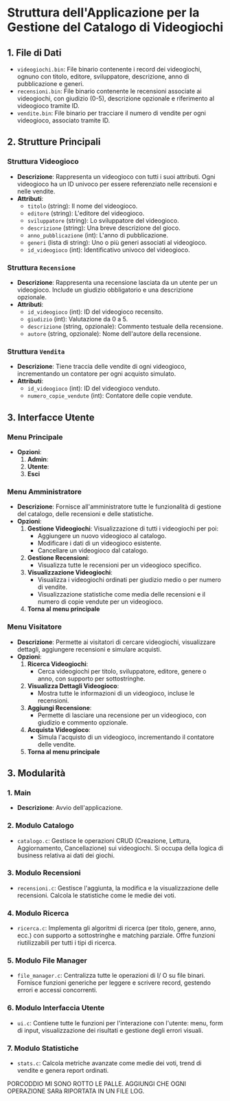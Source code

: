 # Struttura dell'Applicazione per la Gestione del Catalogo di Videogiochi

## 1. **File di Dati**
   - `videogiochi.bin`: File binario contenente i record dei videogiochi, ognuno con titolo, editore, sviluppatore, descrizione, anno di pubblicazione e generi.
   - `recensioni.bin`: File binario contenente le recensioni associate ai videogiochi, con giudizio (0-5), descrizione opzionale e riferimento al videogioco tramite ID.
   - `vendite.bin`: File binario per tracciare il numero di vendite per ogni videogioco, associato tramite ID.

## 2. Strutture Principali

### Struttura Videogioco
- **Descrizione**: Rappresenta un videogioco con tutti i suoi attributi. Ogni videogioco ha un ID univoco per essere referenziato nelle recensioni e nelle vendite.
- **Attributi**:
  - `titolo` (string): Il nome del videogioco.
  - `editore` (string): L'editore del videogioco.
  - `sviluppatore` (string): Lo sviluppatore del videogioco.
  - `descrizione` (string): Una breve descrizione del gioco.
  - `anno_pubblicazione` (int): L'anno di pubblicazione.
  - `generi` (lista di string): Uno o più generi associati al videogioco.
  - `id_videogioco` (int): Identificativo univoco del videogioco.

### **Struttura `Recensione`**
- **Descrizione**: Rappresenta una recensione lasciata da un utente per un videogioco. Include un giudizio obbligatorio e una descrizione opzionale.
- **Attributi**:
  - `id_videogioco` (int): ID del videogioco recensito.
  - `giudizio` (int): Valutazione da 0 a 5.
  - `descrizione` (string, opzionale): Commento testuale della recensione.
  - `autore` (string, opzionale): Nome dell'autore della recensione.

### **Struttura `Vendita`**
- **Descrizione**: Tiene traccia delle vendite di ogni videogioco, incrementando un contatore per ogni acquisto simulato.
- **Attributi**:
  - `id_videogioco` (int): ID del videogioco venduto.
  - `numero_copie_vendute` (int): Contatore delle copie vendute.

## 3. **Interfacce Utente**

### **Menu Principale**
- **Opzioni**:
  1. **Admin**:
  2. **Utente**:
  3. **Esci**

### **Menu Amministratore**
- **Descrizione**: Fornisce all'amministratore tutte le funzionalità di gestione del catalogo, delle recensioni e delle statistiche.
- **Opzioni**:
  1. **Gestione Videogiochi**:
    Visualizzazione di tutti i videogiochi per poi:
     - Aggiungere un nuovo videogioco al catalogo.
     - Modificare i dati di un videogioco esistente.
     - Cancellare un videogioco dal catalogo.
  2. **Gestione Recensioni**:
     - Visualizza tutte le recensioni per un videogioco specifico.
  3. **Visualizzazione Videogiochi**:
     - Visualizza i videogiochi ordinati per giudizio medio o per numero di vendite.
     - Visualizzazione statistiche come media delle recensioni e il numero di copie vendute per un videogioco.
  4. **Torna al menu principale**

### **Menu Visitatore**
- **Descrizione**: Permette ai visitatori di cercare videogiochi, visualizzare dettagli, aggiungere recensioni e simulare acquisti.
- **Opzioni**:
  1. **Ricerca Videogiochi**:
     - Cerca videogiochi per titolo, sviluppatore, editore, genere o anno, con supporto per sottostringhe.
  2. **Visualizza Dettagli Videogioco**:
     - Mostra tutte le informazioni di un videogioco, incluse le recensioni.
  3. **Aggiungi Recensione**:
     - Permette di lasciare una recensione per un videogioco, con giudizio e commento opzionale.
  4. **Acquista Videogioco**:
     - Simula l'acquisto di un videogioco, incrementando il contatore delle vendite.
  5. **Torna al menu principale**

## 3. **Modularità**

  ### **1. Main**
  - **Descrizione**: Avvio dell'applicazione.

  ### **2. Modulo Catalogo**
  - `catalogo.c`: Gestisce le operazioni CRUD (Creazione,   Lettura, Aggiornamento, Cancellazione) sui videogiochi. Si occupa  della   logica di business relativa ai dati dei giochi.

  ### **3. Modulo Recensioni**
  - `recensioni.c`: Gestisce l'aggiunta, la modifica e la   visualizzazione delle recensioni. Calcola le statistiche come le medie dei   voti.
  
  ### **4. Modulo Ricerca**
  - `ricerca.c`: Implementa gli algoritmi di ricerca (per   titolo, genere, anno, ecc.) con supporto a sottostringhe e matching   parziale. Offre funzioni riutilizzabili per tutti i tipi di ricerca.
  
  ### **5. Modulo File Manager**
  - `file_manager.c`: Centralizza tutte le operazioni di I/  O su file binari. Fornisce funzioni generiche per leggere e scrivere   record, gestendo errori e accessi concorrenti.
  
  ### **6. Modulo Interfaccia Utente**
  - `ui.c`: Contiene tutte le funzioni per l'interazione con   l'utente: menu, form di input, visualizzazione dei risultati e gestione   degli errori visuali.

  ### **7. Modulo Statistiche**
  - `stats.c`: Calcola metriche avanzate come medie dei voti,   trend di vendite e genera report ordinati.

  PORCODDIO MI SONO ROTTO LE PALLE. AGGIUNGI CHE OGNI OPERAZIONE SARà RIPORTATA IN UN FILE LOG.